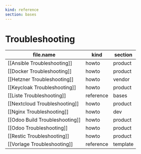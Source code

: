 ```yaml
---
kind: reference
section: bases
---
```


# Troubleshooting
| file.name | kind | section |
| --- | --- | --- |
| [[Ansible Troubleshooting]] | howto | product |
| [[Docker Troubleshooting]] | howto | product |
| [[Hetzner Troubleshooting]] | howto | vendor |
| [[Keycloak Troubleshooting]] | howto | product |
| [[Liste Troubleshooting]] | reference | bases |
| [[Nextcloud Troubleshooting]] | howto | product |
| [[Nginx Troubleshooting]] | howto | dev |
| [[Odoo Build Troubleshooting]] | howto | product |
| [[Odoo Troubleshooting]] | howto | product |
| [[Restic Troubleshooting]] | howto | product |
| [[Vorlage Troubleshooting]] | reference | template |
